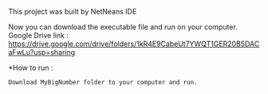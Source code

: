 

This project was built by NetNeans IDE

Now you can download the executable file and run on your computer. Google Drive link : https://drive.google.com/drive/folders/1kR4E9CabeUt7YWQT1GER20B5DACaFwLu?usp=sharing

*How to run :

    Download MyBigNumber folder to your computer and run.
    

